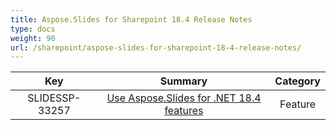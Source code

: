 ```yaml
---
title: Aspose.Slides for Sharepoint 18.4 Release Notes
type: docs
weight: 90
url: /sharepoint/aspose-slides-for-sharepoint-18-4-release-notes/
---
```


|**Key** |**Summary** |**Category** |
| :-: | :-: | :-: |
|SLIDESSP-33257|[Use Aspose.Slides for .NET 18.4 features](https://docs.aspose.com/display/slidesnet/Aspose.Slides+for+.NET+18.4+Release+Notes)|Feature|

